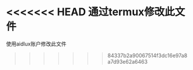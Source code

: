 <<<<<<< HEAD
通过termux修改此文件
=======
使用aidlux账户修改此文件
>>>>>>> 84337b2a90067514f3dc16e97a8a7d93e62a6463
